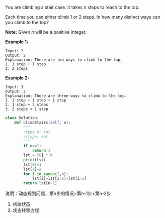 You are climbing a stair case. It takes *n* steps to reach to the top.

Each time you can either climb 1 or 2 steps. In how many distinct ways can you climb to the top?

**Note:** Given *n* will be a positive integer.

**Example 1:**

```
Input: 2
Output: 2
Explanation: There are two ways to climb to the top.
1. 1 step + 1 step
2. 2 steps
```

**Example 2:**

```
Input: 3
Output: 3
Explanation: There are three ways to climb to the top.
1. 1 step + 1 step + 1 step
2. 1 step + 2 steps
3. 2 steps + 1 step
```

```python
class Solution:
    def climbStairs(self, n):
        """
        :type n: int
        :rtype: int
        """
        if n==1:
            return 1
        lst = [0] * n
        print(lst)
        lst[0]=1
        lst[1]=2
        for i in range(2,n):
            lst[i]=lst[i-1]+lst[i-2]
        return lst[n-1]
```

说明：动态规划问题，第n步的情况=第n-1步+第n-2步

1. 初始状态
2. 状态转移方程

